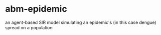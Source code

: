 abm-epidemic
============

an agent-based SIR model simulating an epidemic's (in this case dengue) spread on a population

